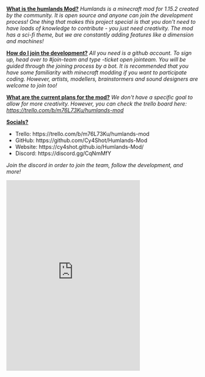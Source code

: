 <u><b>What is the humlands Mod?</b></u>
<i>Humlands is a minecraft mod for 1.15.2 created by the community. It is open source and anyone can join the development process! One thing that makes this project special is that you don't need to have loads of knowledge to contribute - you just need creativity. The mod has a sci-fi theme, but we are constantly adding features like a dimension and machines!</i>

<u><b>How do I join the development?</b></u>
<i>All you need is a github account. To sign up, head over to #join-team and type -ticket open jointeam. You will be guided through the joining process by a bot. It is recommended that you have some familiarity with minecraft modding if you want to participate coding. However, artists, modellers, brainstormers and sound designers are welcome to join too!</i>

<u><b>What are the current plans for the mod?</b></u>
<i>We don't have a specific goal to allow for more creativity. However, you can check the trello board here:  https://trello.com/b/m76L73Ku/humlands-mod</i>

<u><b>Socials?</b></u>
<ul>
<li>Trello: https://trello.com/b/m76L73Ku/humlands-mod</li>
<li>GitHub: https://github.com/Cy4Shot/Humlands-Mod</li>
<li>Website: https://cy4shot.github.io/Humlands-Mod/</li>
<li>Discord: https://discord.gg/CqNmMfY</li>
</ul>

<i>Join the discord in order to join the team, follow the development, and more!</i>
<iframe src="https://discordapp.com/widget?id=714363708830253098&theme=dark" width="350" height="500" allowtransparency="true" frameborder="0"></iframe>
